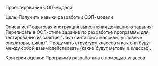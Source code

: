 Проектирование ООП-модели

Цель:
Получить навыки разработки ООП-модели

Описание/Пошаговая инструкция выполнения домашнего задания:
Переписать в ООП-стиле задание по разработке программы для тестирования из занятия "Java синтаксис: массивы, условные операторы, циклы".
Продумать структуру классов и как они будут между собой взаимодействовать (какие будут методы в классах).

Критерии оценки:
Программа разработана с помощью классов